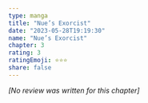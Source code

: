 ```yaml
---
type: manga
title: "Nue’s Exorcist"
date: "2023-05-28T19:19:30"
name: "Nue’s Exorcist"
chapter: 3
rating: 3
ratingEmoji: ⭐️⭐️⭐️
share: false
---
```


*[No review was written for this chapter]*
